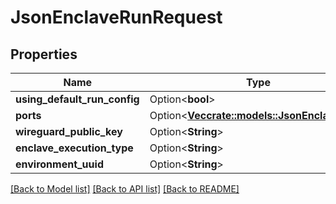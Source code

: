 # JsonEnclaveRunRequest

## Properties

Name | Type | Description | Notes
------------ | ------------- | ------------- | -------------
**using_default_run_config** | Option<**bool**> |  | [optional]
**ports** | Option<[**Vec<crate::models::JsonEnclavePort>**](json_EnclavePort.md)> |  | [optional]
**wireguard_public_key** | Option<**String**> |  | [optional]
**enclave_execution_type** | Option<**String**> |  | [optional]
**environment_uuid** | Option<**String**> |  | [optional]

[[Back to Model list]](../README.md#documentation-for-models) [[Back to API list]](../README.md#documentation-for-api-endpoints) [[Back to README]](../README.md)


